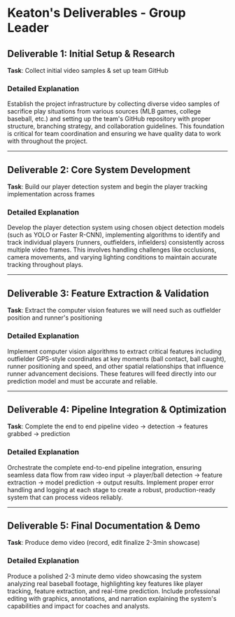 # Keaton's Deliverables - Group Leader

## Deliverable 1: Initial Setup & Research
**Task**: Collect initial video samples & set up team GitHub

### Detailed Explanation
Establish the project infrastructure by collecting diverse video samples of sacrifice play situations from various sources (MLB games, college baseball, etc.) and setting up the team's GitHub repository with proper structure, branching strategy, and collaboration guidelines. This foundation is critical for team coordination and ensuring we have quality data to work with throughout the project.

---

## Deliverable 2: Core System Development
**Task**: Build our player detection system and begin the player tracking implementation across frames

### Detailed Explanation
Develop the player detection system using chosen object detection models (such as YOLO or Faster R-CNN), implementing algorithms to identify and track individual players (runners, outfielders, infielders) consistently across multiple video frames. This involves handling challenges like occlusions, camera movements, and varying lighting conditions to maintain accurate tracking throughout plays.

---

## Deliverable 3: Feature Extraction & Validation
**Task**: Extract the computer vision features we will need such as outfielder position and runner's positioning

### Detailed Explanation
Implement computer vision algorithms to extract critical features including outfielder GPS-style coordinates at key moments (ball contact, ball caught), runner positioning and speed, and other spatial relationships that influence runner advancement decisions. These features will feed directly into our prediction model and must be accurate and reliable.

---

## Deliverable 4: Pipeline Integration & Optimization
**Task**: Complete the end to end pipeline video → detection → features grabbed → prediction

### Detailed Explanation
Orchestrate the complete end-to-end pipeline integration, ensuring seamless data flow from raw video input → player/ball detection → feature extraction → model prediction → output results. Implement proper error handling and logging at each stage to create a robust, production-ready system that can process videos reliably.

---

## Deliverable 5: Final Documentation & Demo
**Task**: Produce demo video (record, edit finalize 2-3min showcase)

### Detailed Explanation
Produce a polished 2-3 minute demo video showcasing the system analyzing real baseball footage, highlighting key features like player tracking, feature extraction, and real-time prediction. Include professional editing with graphics, annotations, and narration explaining the system's capabilities and impact for coaches and analysts.


